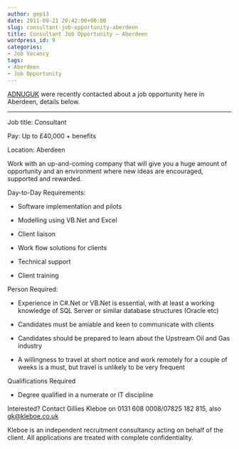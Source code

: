 ```yaml
---
author: gep13
date: 2011-09-21 20:42:00+00:00
slug: consultant-job-opportunity-aberdeen
title: Consultant Job Opportunity – Aberdeen
wordpress_id: 9
categories:
- Job Vacancy
tags:
- Aberdeen
- Job Opportunity
---
```


[ADNUGUK](http://www.aberdeendevelopers.co.uk) were recently contacted about a job opportunity here in Aberdeen, details below.




* * *




Job title: Consultant




Pay: Up to £40,000 + benefits




Location: Aberdeen




Work with an up-and-coming company that will give you a huge amount of opportunity and an environment where new ideas are encouraged, supported and rewarded.




Day-to-Day Requirements:






  * Software implementation and pilots


  * Modelling using VB.Net and Excel


  * Client liaison


  * Work flow solutions for clients


  * Technical support


  * Client training




Person Required:






  * Experience in C#.Net or VB.Net is essential, with at least a working knowledge of SQL Server or similar database structures (Oracle etc)


  * Candidates must be amiable and keen to communicate with clients


  * Candidates should be prepared to learn about the Upstream Oil and Gas industry


  * A willingness to travel at short notice and work remotely for a couple of weeks is a must, but travel is unlikely to be very frequent




Qualifications Required






  * Degree qualified in a numerate or IT discipline




Interested? Contact Gillies Kleboe on 0131 608 0008/07825 182 815, also [gk@kleboe.co.uk](mailto:gk@kleboe.co.uk)




Kleboe is an independent recruitment consultancy acting on behalf of the client. All applications are treated with complete confidentiality.
